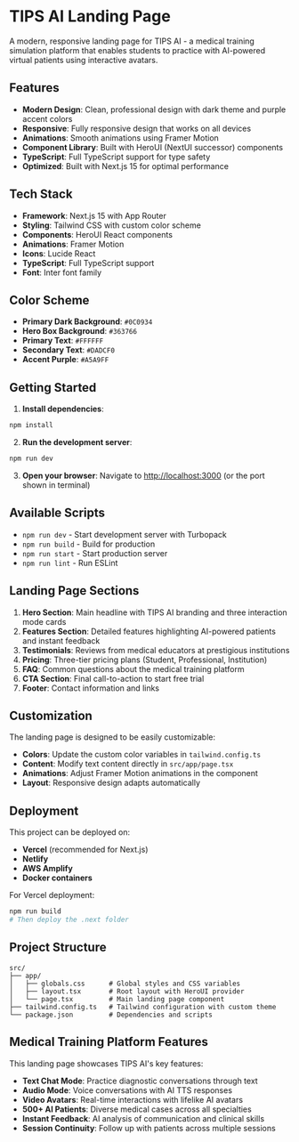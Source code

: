 # TIPS AI Landing Page

A modern, responsive landing page for TIPS AI - a medical training simulation platform that enables students to practice with AI-powered virtual patients using interactive avatars.

## Features

- **Modern Design**: Clean, professional design with dark theme and purple accent colors
- **Responsive**: Fully responsive design that works on all devices
- **Animations**: Smooth animations using Framer Motion
- **Component Library**: Built with HeroUI (NextUI successor) components
- **TypeScript**: Full TypeScript support for type safety
- **Optimized**: Built with Next.js 15 for optimal performance

## Tech Stack

- **Framework**: Next.js 15 with App Router
- **Styling**: Tailwind CSS with custom color scheme
- **Components**: HeroUI React components
- **Animations**: Framer Motion
- **Icons**: Lucide React
- **TypeScript**: Full TypeScript support
- **Font**: Inter font family

## Color Scheme

- **Primary Dark Background**: `#0C0934`
- **Hero Box Background**: `#363766`
- **Primary Text**: `#FFFFFF`
- **Secondary Text**: `#DADCF0`
- **Accent Purple**: `#A5A9FF`

## Getting Started

1. **Install dependencies**:
```bash
npm install
```

2. **Run the development server**:
```bash
npm run dev
```

3. **Open your browser**:
Navigate to [http://localhost:3000](http://localhost:3000) (or the port shown in terminal)

## Available Scripts

- `npm run dev` - Start development server with Turbopack
- `npm run build` - Build for production
- `npm run start` - Start production server
- `npm run lint` - Run ESLint

## Landing Page Sections

1. **Hero Section**: Main headline with TIPS AI branding and three interaction mode cards
2. **Features Section**: Detailed features highlighting AI-powered patients and instant feedback
3. **Testimonials**: Reviews from medical educators at prestigious institutions
4. **Pricing**: Three-tier pricing plans (Student, Professional, Institution)
5. **FAQ**: Common questions about the medical training platform
6. **CTA Section**: Final call-to-action to start free trial
7. **Footer**: Contact information and links

## Customization

The landing page is designed to be easily customizable:

- **Colors**: Update the custom color variables in `tailwind.config.ts`
- **Content**: Modify text content directly in `src/app/page.tsx`
- **Animations**: Adjust Framer Motion animations in the component
- **Layout**: Responsive design adapts automatically

## Deployment

This project can be deployed on:

- **Vercel** (recommended for Next.js)
- **Netlify**
- **AWS Amplify**
- **Docker containers**

For Vercel deployment:
```bash
npm run build
# Then deploy the .next folder
```

## Project Structure

```
src/
├── app/
│   ├── globals.css      # Global styles and CSS variables
│   ├── layout.tsx       # Root layout with HeroUI provider
│   └── page.tsx         # Main landing page component
├── tailwind.config.ts   # Tailwind configuration with custom theme
└── package.json         # Dependencies and scripts
```

## Medical Training Platform Features

This landing page showcases TIPS AI's key features:

- **Text Chat Mode**: Practice diagnostic conversations through text
- **Audio Mode**: Voice conversations with AI TTS responses
- **Video Avatars**: Real-time interactions with lifelike AI avatars
- **500+ AI Patients**: Diverse medical cases across all specialties
- **Instant Feedback**: AI analysis of communication and clinical skills
- **Session Continuity**: Follow up with patients across multiple sessions
